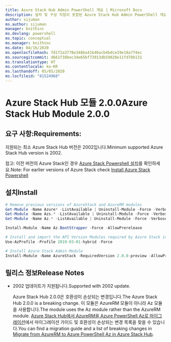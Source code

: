 ```yaml
---
title: Azure Stack Hub Admin PowerShell 개요 | Microsoft Docs
description: 설치 및 구성 지침이 포함된 Azure Stack Hub Admin PowerShell 개요입니다.
author: sijuman
ms.author: sijuman
manager: knithinc
ms.devlang: powershell
ms.topic: conceptual
ms.manager: knithinc
ms.date: 04/16/2020
ms.openlocfilehash: fd1f2a3778e348ba41b46acb4bdce19e18a7f4ec
ms.sourcegitcommit: d661f38bec34e65bf73913db59028e11fd78b131
ms.translationtype: HT
ms.contentlocale: ko-KR
ms.lasthandoff: 05/05/2020
ms.locfileid: "81524968"
---
```

# <a name="azure-stack-hub-module-200"></a><span data-ttu-id="fc566-103">Azure Stack Hub 모듈 2.0.0</span><span class="sxs-lookup"><span data-stu-id="fc566-103">Azure Stack Hub Module 2.0.0</span></span>

## <a name="requirements"></a><span data-ttu-id="fc566-104">요구 사항:</span><span class="sxs-lookup"><span data-stu-id="fc566-104">Requirements:</span></span>

<span data-ttu-id="fc566-105">지원되는 최소 Azure Stack Hub 버전은 2002입니다.</span><span class="sxs-lookup"><span data-stu-id="fc566-105">Minimum supported Azure Stack Hub version is 2002.</span></span>

<span data-ttu-id="fc566-106">참고: 이전 버전의 Azure Stack인 경우 [Azure Stack Powershell 설치](https://docs.microsoft.com/azure/azure-stack/azure-stack-powershell-install#install-azure-stack-powershell)를 확인하세요.</span><span class="sxs-lookup"><span data-stu-id="fc566-106">Note: For earlier versions of Azure Stack check [Install Azure Stack Powershell](https://docs.microsoft.com/azure/azure-stack/azure-stack-powershell-install#install-azure-stack-powershell)</span></span>

## <a name="install"></a><span data-ttu-id="fc566-107">설치</span><span class="sxs-lookup"><span data-stu-id="fc566-107">Install</span></span>

```powershell
# Remove previous versions of AzureStack and AzureRM modules
Get-Module -Name Azure* -ListAvailable | Uninstall-Module -Force -Verbose -ErrorAction Continue
Get-Module -Name Azs.* -ListAvailable | Uninstall-Module -Force -Verbose -ErrorAction Continue
Get-Module -Name Az.* -ListAvailable | Uninstall-Module -Force -Verbose -ErrorAction Continue

Install-Module -Name Az.BootStrapper -Force -AllowPrerelease

# Install and import the API Version Modules required by Azure Stack into the current PowerShell session.
Use-AzProfile -Profile 2019-03-01-hybrid -Force

# Install Azure Stack Admin Module
Install-Module -Name AzureStack -RequiredVersion 2.0.0-preview -AllowPrerelease
```


## <a name="release-notes"></a><span data-ttu-id="fc566-108">릴리스 정보</span><span class="sxs-lookup"><span data-stu-id="fc566-108">Release Notes</span></span>

* <span data-ttu-id="fc566-109">2002 업데이트가 지원됩니다.</span><span class="sxs-lookup"><span data-stu-id="fc566-109">Supported with 2002 update.</span></span>  

  <span data-ttu-id="fc566-110">Azure Stack Hub 2.0.0은 호환성이 손상되는 변경입니다.</span><span class="sxs-lookup"><span data-stu-id="fc566-110">The Azure Stack Hub 2.0.0 is a breaking change.</span></span> <span data-ttu-id="fc566-111">이 모듈은 AzureRM 모듈이 아니라 Az 모듈을 사용합니다.</span><span class="sxs-lookup"><span data-stu-id="fc566-111">The module uses the Az module rather than the AzureRM module.</span></span> <span data-ttu-id="fc566-112">[Azure Stack Hub에서 AzureRM을 Azure PowerShell Az로 마이그레이션](https://aka.ms/AA7qsji)에서 마이그레이션 가이드 및 호환성이 손상되는 변경 목록을 찾을 수 있습니다.</span><span class="sxs-lookup"><span data-stu-id="fc566-112">You can find a migration guide and a list of breaking changes in [Migrate from AzureRM to Azure PowerShell Az in Azure Stack Hub](https://aka.ms/AA7qsji).</span></span>
